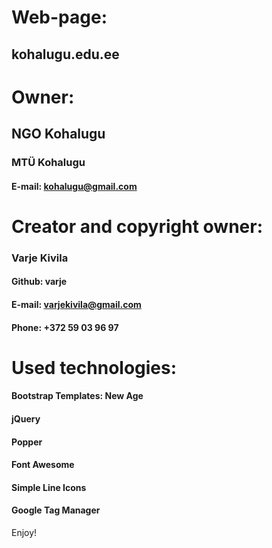 # Web-page: 
## kohalugu.edu.ee

# Owner:
## NGO Kohalugu
### MTÜ Kohalugu
#### E-mail: kohalugu@gmail.com

# Creator and copyright owner:
### Varje Kivila
#### Github: varje
#### E-mail: varjekivila@gmail.com
#### Phone: +372 59 03 96 97

# Used technologies:
#### Bootstrap Templates: New Age
#### jQuery
#### Popper
#### Font Awesome
#### Simple Line Icons
#### Google Tag Manager

Enjoy!
